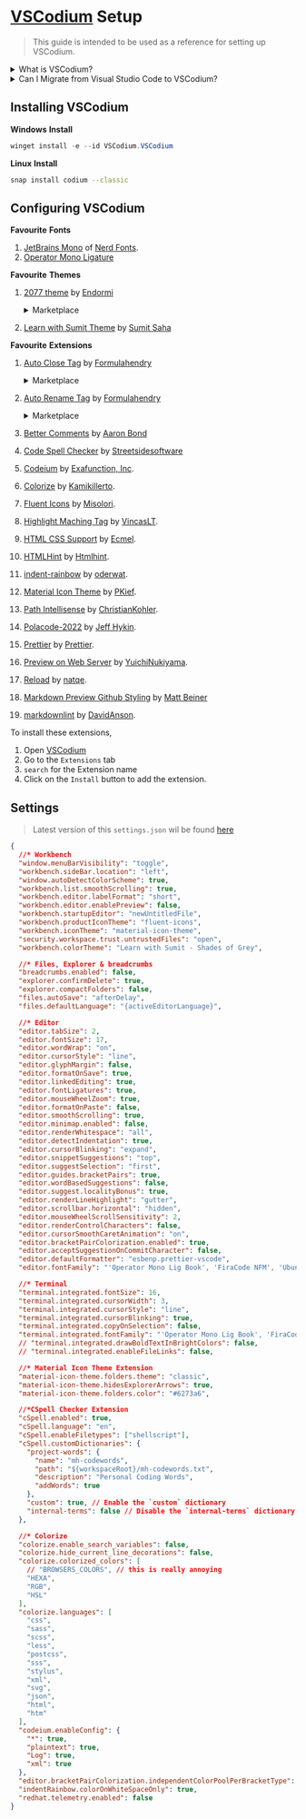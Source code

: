 # [VSCodium](https://vscodium.com) Setup

> This guide is intended to be used as a reference for setting up VSCodium.

<details>

<summary>What is VSCodium?</summary>

[VSCodium](https://github.com/vscodium/vscodium) is a free and open-source code editor based on [Visual Studio Code](https://github.com/microsoft/vscode), providing the same features and functionality without the proprietary [Microsoft](https://www.microsoft.com) branding and telemetry.

</details>
<details>

<summary>Can I Migrate from Visual Studio Code to VSCodium?</summary>

If you want to migrate from [Visual Studio Code](https://github.com/microsoft/vscode) to [VSCodium](https://github.com/vscodium/vscodium) follow this [Official Guide](https://github.com/VSCodium/vscodium/blob/a02839b466d8d01b8a61ea9611f0b74039538eae/DOCS.md#migrating-from-visual-studio-code-to-vscodium) from [VSCodium](https://github.com/vscodium/vscodium).

</details>

## Installing VSCodium

**Windows**
**Install**

```powershell
winget install -e --id VSCodium.VSCodium
```

**Linux**
**Install**

```bash
snap install codium --classic
```

## Configuring VSCodium

**Favourite**
**Fonts**

1. [JetBrains Mono](https://github.com/ryanoasis/nerd-fonts/releases?q=JetBrainsMono&expanded=true) of [Nerd Fonts](https://github.com/ryanoasis/nerd-fonts).
2. [Operator Mono Ligature](https://github.com/iammrmehedi/Operator-Mono-Ligature)

**Favourite**
**Themes**

1. [2077 theme](https://github.com/endormi/vscode-2077-theme) by [Endormi](https://github.com/endormi) 
    <details> <summary> Marketplace </summary> https://marketplace.visualstudio.com/items?itemName=Endormi.2077-theme </details>

2. [Learn with Sumit Theme](https://marketplace.visualstudio.com/items?itemName=SumitSaha.learn-with-sumit-theme) by [Sumit Saha](https://github.com/learnwithsumit)

**Favourite**
**Extensions**

1. [Auto Close Tag](https://github.com/formulahendry/vscode-auto-close-tag.git) by [Formulahendry](https://github.com/formulahendry)  <details> <summary> Marketplace </summary> https://marketplace.visualstudio.com/items?itemName=formulahendry.auto-close-tag </details>

1. [Auto Rename Tag](https://github.com/formulahendry/vscode-auto-rename-tag.git) by [Formulahendry](https://github.com/formulahendry) <details> <summary> Marketplace </summary> https://marketplace.visualstudio.com/items?itemName=formulahendry.auto-rename-tag </details>
1. [Better Comments](https://github.com/aaron-bond/better-comments.git) by [Aaron Bond](https://github.com/aaron-bond)
1. [Code Spell Checker](https://github.com/streetsidesoftware/vscode-spell-checker.git) by [Streetsidesoftware](https://github.com/streetsidesoftware)
1. [Codeium](https://open-vsx.org/extension/Codeium/codeium) by [Exafunction, Inc](https://www.exafunction.com/).
1. [Colorize](https://github.com/kamikillerto/vscode-colorize.git) by [Kamikillerto](https://github.com/kamikillerto).
1. [Fluent Icons](https://github.com/misolori/vscode-fluent-icons.git) by [Misolori](https://github.com/misolori).
1. [Highlight Maching Tag](https://github.com/vincaslt/vscode-highlight-matching-tag.git) by [VincasLT](https://github.com/vincaslt).
1. [HTML CSS Support](https://github.com/ecmel/vscode-html-css.git) by [Ecmel](https://github.com/ecmel).
1. [HTMLHint](https://github.com/htmlhint/HTMLHint.git) by [Htmlhint](https://github.com/htmlhint).
1. [indent-rainbow](https://github.com/oderwat/vscode-indent-rainbow.git) by [oderwat](https://github.com/oderwat).
1. [Material Icon Theme](https://github.com/PKief/vscode-material-icon-theme.git)
by [PKief](https://github.com/PKief).
1. [Path Intellisense](https://github.com/ChristianKohler/PathIntellisense.git) by [ChristianKohler](https://github.com/ChristianKohler).
1. [Polacode-2022](https://github.com/jeff-hykin/polacode.git) by [Jeff Hykin](https://github.com/jeff-hykin).
1. [Prettier](https://github.com/prettier/prettier-vscode.git) by [Prettier](https://github.com/prettier).
1. [Preview on Web Server](https://github.com/YuichiNukiyama/vscode-preview-server.git) by [YuichiNukiyama](https://github.com/YuichiNukiyama).
1. [Reload](https://github.com/natqe/reload) by [natqe](https://github.com/natqe).
1. [Markdown Preview Github Styling](https://github.com/mjbvz/vscode-github-markdown-preview-style.git) by [Matt Beiner](https://github.com/mjbvz)
1. [markdownlint](https://github.com/DavidAnson/vscode-markdownlint.git) by [DavidAnson](https://github.com/DavidAnson).

To install these extensions, 
1. Open [VSCodium](https://github.com/vscodium/vscodium)
1. Go to the `Extensions` tab
2. `search` for the Extension name
3. Click on the `Install` button to add the extension.

## Settings
>
> Latest version of this `settings.json` wil be found [here](https://gist.github.com/iammrmehedi/89ca447e35375c98e83889af3b85e205)

```json
{
  //* Workbench
  "window.menuBarVisibility": "toggle",
  "workbench.sideBar.location": "left",
  "window.autoDetectColorScheme": true,
  "workbench.list.smoothScrolling": true,
  "workbench.editor.labelFormat": "short",
  "workbench.editor.enablePreview": false,
  "workbench.startupEditor": "newUntitledFile",
  "workbench.productIconTheme": "fluent-icons",
  "workbench.iconTheme": "material-icon-theme",
  "security.workspace.trust.untrustedFiles": "open",
  "workbench.colorTheme": "Learn with Sumit - Shades of Grey",

  //* Files, Explorer & breadcrumbs
  "breadcrumbs.enabled": false,
  "explorer.confirmDelete": true,
  "explorer.compactFolders": false,
  "files.autoSave": "afterDelay",
  "files.defaultLanguage": "{activeEditorLanguage}",

  //* Editor
  "editor.tabSize": 2,
  "editor.fontSize": 17,
  "editor.wordWrap": "on",
  "editor.cursorStyle": "line",
  "editor.glyphMargin": false,
  "editor.formatOnSave": true,
  "editor.linkedEditing": true,
  "editor.fontLigatures": true,
  "editor.mouseWheelZoom": true,
  "editor.formatOnPaste": false,
  "editor.smoothScrolling": true,
  "editor.minimap.enabled": false,
  "editor.renderWhitespace": "all",
  "editor.detectIndentation": true,
  "editor.cursorBlinking": "expand",
  "editor.snippetSuggestions": "top",
  "editor.suggestSelection": "first",
  "editor.guides.bracketPairs": true,
  "editor.wordBasedSuggestions": false,
  "editor.suggest.localityBonus": true,
  "editor.renderLineHighlight": "gutter",
  "editor.scrollbar.horizontal": "hidden",
  "editor.mouseWheelScrollSensitivity": 2,
  "editor.renderControlCharacters": false,
  "editor.cursorSmoothCaretAnimation": "on",
  "editor.bracketPairColorization.enabled": true,
  "editor.acceptSuggestionOnCommitCharacter": false,
  "editor.defaultFormatter": "esbenp.prettier-vscode",
  "editor.fontFamily": "'Operator Mono Lig Book', 'FiraCode NFM', 'Ubuntu Mono', Consolas, Menlo",

  //* Terminal
  "terminal.integrated.fontSize": 16,
  "terminal.integrated.cursorWidth": 3,
  "terminal.integrated.cursorStyle": "line",
  "terminal.integrated.cursorBlinking": true,
  "terminal.integrated.copyOnSelection": false,
  "terminal.integrated.fontFamily": "'Operator Mono Lig Book', 'FiraCode NFM', 'Ubuntu Mono', Consolas, Menlo",
  // "terminal.integrated.drawBoldTextInBrightColors": false,
  // "terminal.integrated.enableFileLinks": false,

  //* Material Icon Theme Extension
  "material-icon-theme.folders.theme": "classic",
  "material-icon-theme.hidesExplorerArrows": true,
  "material-icon-theme.folders.color": "#6273a6",

  //*CSpell Checker Extension
  "cSpell.enabled": true,
  "cSpell.language": "en",
  "cSpell.enableFiletypes": ["shellscript"],
  "cSpell.customDictionaries": {
    "project-words": {
      "name": "mh-codewords",
      "path": "${workspaceRoot}/mh-codewords.txt",
      "description": "Personal Coding Words",
      "addWords": true
    },
    "custom": true, // Enable the `custom` dictionary
    "internal-terms": false // Disable the `internal-terms` dictionary
  },

  //* Colorize
  "colorize.enable_search_variables": false,
  "colorize.hide_current_line_decorations": false,
  "colorize.colorized_colors": [
    // "BROWSERS_COLORS", // this is really annoying
    "HEXA",
    "RGB",
    "HSL"
  ],
  "colorize.languages": [
    "css",
    "sass",
    "scss",
    "less",
    "postcss",
    "sss",
    "stylus",
    "xml",
    "svg",
    "json",
    "html",
    "htm"
  ],
  "codeium.enableConfig": {
    "*": true,
    "plaintext": true,
    "Log": true,
    "xml": true
  },
  "editor.bracketPairColorization.independentColorPoolPerBracketType": true,
  "indentRainbow.colorOnWhiteSpaceOnly": true,
  "redhat.telemetry.enabled": false
}
```
